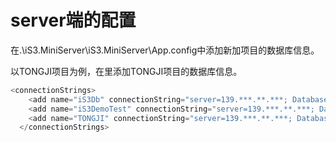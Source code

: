 # server端的配置



​	在.\iS3.MiniServer\iS3.MiniServer\App.config中添加新加项目的数据库信息。

​	以TONGJI项目为例，在<connectionStrings>里添加TONGJI项目的数据库信息。



```c#
<connectionStrings>
    <add name="iS3Db" connectionString="server=139.***.**.***; Database=TS_iS3_V2; User ID=***; Password=******" providerName="System.Data.SqlClient" />
    <add name="iS3DemoTest" connectionString="server=139.***.**.***; Database=TS_iS3_V2_Test; User ID=***; Password=******" providerName="System.Data.SqlClient" />
    <add name="TONGJI" connectionString="server=139.***.**.***; Database=TS_iS3_V2_Test; User ID=***; Password=******" providerName="System.Data.SqlClient" />
  </connectionStrings>
```

